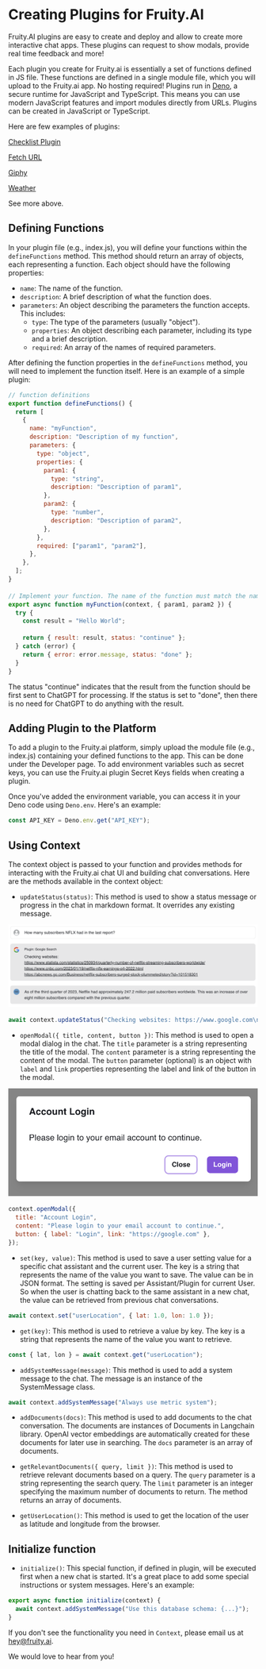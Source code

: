 # Creating Plugins for Fruity.AI

Fruity.AI plugins are easy to create and deploy and allow to create more interactive chat apps.
These plugins can request to show modals, provide real time feedback and more!

Each plugin you create for Fruity.ai is essentially a set of functions defined in JS file.
These functions are defined in a single module file, which you will upload to the Fruity.ai app. No hosting required!
Plugins run in [Deno](https://deno.land/), a secure runtime for JavaScript and TypeScript. This means you can use modern JavaScript features and import modules directly from URLs.
Plugins can be created in JavaScript or TypeScript.

Here are few examples of plugins:

[Checklist Plugin](checklist/index.js)

[Fetch URL](fetch_url/index.js)

[Giphy](giphy/index.js)

[Weather](weather/index.js)

See more above.

## Defining Functions

In your plugin file (e.g., index.js), you will define your functions within the `defineFunctions` method. This method should return an array of objects, each representing a function. Each object should have the following properties:

- `name`: The name of the function.
- `description`: A brief description of what the function does.
- `parameters`: An object describing the parameters the function accepts. This includes:
  - `type`: The type of the parameters (usually "object").
  - `properties`: An object describing each parameter, including its type and a brief description.
  - `required`: An array of the names of required parameters.

After defining the function properties in the `defineFunctions` method, you will need to implement the function itself.
Here is an example of a simple plugin:

```javascript
// function definitions
export function defineFunctions() {
  return [
    {
      name: "myFunction",
      description: "Description of my function",
      parameters: {
        type: "object",
        properties: {
          param1: {
            type: "string",
            description: "Description of param1",
          },
          param2: {
            type: "number",
            description: "Description of param2",
          },
        },
        required: ["param1", "param2"],
      },
    },
  ];
}

// Implement your function. The name of the function must match the name in the function definition above.
export async function myFunction(context, { param1, param2 }) {
  try {
    const result = "Hello World";

    return { result: result, status: "continue" };
  } catch (error) {
    return { error: error.message, status: "done" };
  }
}
```

The status "continue" indicates that the result from the function should be first sent to ChatGPT for processing.
If the status is set to "done", then there is no need for ChatGPT to do anything with the result.

## Adding Plugin to the Platform

To add a plugin to the Fruity.ai platform, simply upload the module file (e.g., index.js) containing your defined functions to the app. This can be done under the Developer page.
To add environment variables such as secret keys, you can use the Fruity.ai plugin Secret Keys fields when creating a plugin.

Once you've added the environment variable, you can access it in your Deno code using `Deno.env`. Here's an example:

```javascript
const API_KEY = Deno.env.get("API_KEY");
```

## Using Context

The context object is passed to your function and provides methods for interacting with the Fruity.ai chat UI and building chat conversations.
Here are the methods available in the context object:

- `updateStatus(status)`: This method is used to show a status message or progress in the chat in markdown format. It overrides any existing message.

![Modal](https://github.com/fruityai/plugins/blob/master/screenshots/status.png)

```javascript
await context.updateStatus("Checking websites: https://www.google.com\n");
```

- `openModal({ title, content, button })`: This method is used to open a modal dialog in the chat. The `title` parameter is a string representing the title of the modal. The `content` parameter is a string representing the content of the modal. The `button` parameter (optional) is an object with `label` and `link` properties representing the label and link of the button in the modal.

![Modal](https://github.com/fruityai/plugins/blob/master/screenshots/modal.png)

```javascript
context.openModal({
  title: "Account Login",
  content: "Please login to your email account to continue.",
  button: { label: "Login", link: "https://google.com" },
});
```

- `set(key, value)`: This method is used to save a user setting value for a specific chat assistant and the current user. The key is a string that represents the name of the value you want to save. The value can be in JSON format.
  The setting is saved per Assistant/Plugin for current User. So when the user is chatting back to the same assistant in a new chat, the value can be retrieved from previous chat conversations.

```javascript
await context.set("userLocation", { lat: 1.0, lon: 1.0 });
```

- `get(key)`: This method is used to retrieve a value by key. The key is a string that represents the name of the value you want to retrieve.

```javascript
const { lat, lon } = await context.get("userLocation");
```

- `addSystemMessage(message)`: This method is used to add a system message to the chat. The message is an instance of the SystemMessage class.

```javascript
await context.addSystemMessage("Always use metric system");
```

- `addDocuments(docs)`: This method is used to add documents to the chat conversation. The documents are instances of Documents in Langchain library. OpenAI vector embeddings are automatically created for these documents for later use in searching. The `docs` parameter is an array of documents.

- `getRelevantDocuments({ query, limit })`: This method is used to retrieve relevant documents based on a query. The `query` parameter is a string representing the search query. The `limit` parameter is an integer specifying the maximum number of documents to return. The method returns an array of documents.

- `getUserLocation()`: This method is used to get the location of the user as latitude and longitude from the browser.

## Initialize function

- `initialize()`: This special function, if defined in plugin, will be executed first when a new chat is started.
  It's a great place to add some special instructions or system messages. Here's an example:

```javascript
export async function initialize(context) {
  await context.addSystemMessage("Use this database schema: {...}");
}
```

If you don't see the functionality you need in `Context`, please email us at hey@fruity.ai.

We would love to hear from you!
